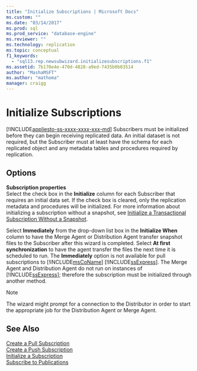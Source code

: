 ```yaml
---
title: "Initialize Subscriptions | Microsoft Docs"
ms.custom: ""
ms.date: "03/14/2017"
ms.prod: sql
ms.prod_service: "database-engine"
ms.reviewer: ""
ms.technology: replication
ms.topic: conceptual
f1_keywords: 
  - "sql13.rep.newsubwizard.initializesubscriptions.f1"
ms.assetid: 7b170e4e-470d-4828-a9ed-7435b0b03514
author: "MashaMSFT"
ms.author: "mathoma"
manager: craigg
---
```

# Initialize Subscriptions
[!INCLUDE[appliesto-ss-xxxx-xxxx-xxx-md](../../includes/appliesto-ss-xxxx-xxxx-xxx-md.md)]
  Subscribers must be initialized before they can begin receiving replicated data. An initial dataset is not required, but the Subscriber must at least have the schema for each replicated object and any metadata tables and procedures required by replication.  
  
## Options  
 **Subscription properties**  
 Select the check box in the **Initialize** column for each Subscriber that requires an initial data set. If the check box is cleared, only the replication metadata and procedures will be initialized. For more information about initializing a subscription without a snapshot, see [Initialize a Transactional Subscription Without a Snapshot](../../relational-databases/replication/initialize-a-transactional-subscription-without-a-snapshot.md).  
  
 Select **Immediately** from the drop-down list box in the **Initialize When** column to have the Merge Agent or Distribution Agent transfer snapshot files to the Subscriber after this wizard is completed. Select **At first synchronization** to have the agent transfer the files the next time it is scheduled to run. The **Immediately** option is not available for pull subscriptions to [!INCLUDE[msCoName](../../includes/msconame-md.md)] [!INCLUDE[ssExpress](../../includes/ssexpress-md.md)]. The Merge Agent and Distribution Agent do not run on instances of [!INCLUDE[ssExpress](../../includes/ssexpress-md.md)]; therefore the subscription must be initialized through another method.  
  
> [!NOTE]  
>  The wizard might prompt for a connection to the Distributor in order to start the appropriate job for the Distribution Agent or Merge Agent.  
  
## See Also  
 [Create a Pull Subscription](../../relational-databases/replication/create-a-pull-subscription.md)   
 [Create a Push Subscription](../../relational-databases/replication/create-a-push-subscription.md)   
 [Initialize a Subscription](../../relational-databases/replication/initialize-a-subscription.md)   
 [Subscribe to Publications](../../relational-databases/replication/subscribe-to-publications.md)  
  
  
